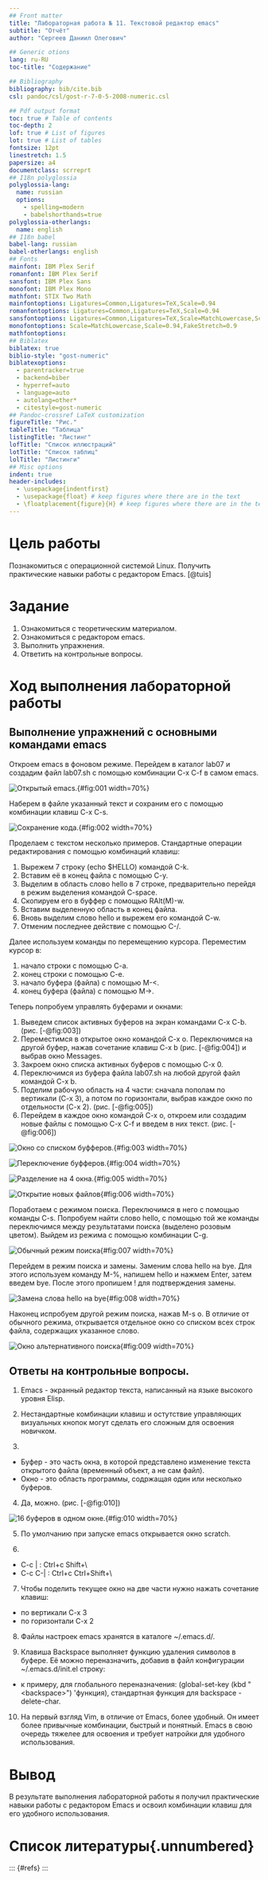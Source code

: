 ```yaml
---
## Front matter
title: "Лабораторная работа № 11. Текстовой редактор emacs"
subtitle: "Отчёт"
author: "Сергеев Даниил Олегович"

## Generic otions
lang: ru-RU
toc-title: "Содержание"

## Bibliography
bibliography: bib/cite.bib
csl: pandoc/csl/gost-r-7-0-5-2008-numeric.csl

## Pdf output format
toc: true # Table of contents
toc-depth: 2
lof: true # List of figures
lot: true # List of tables
fontsize: 12pt
linestretch: 1.5
papersize: a4
documentclass: scrreprt
## I18n polyglossia
polyglossia-lang:
  name: russian
  options:
	- spelling=modern
	- babelshorthands=true
polyglossia-otherlangs:
  name: english
## I18n babel
babel-lang: russian
babel-otherlangs: english
## Fonts
mainfont: IBM Plex Serif
romanfont: IBM Plex Serif
sansfont: IBM Plex Sans
monofont: IBM Plex Mono
mathfont: STIX Two Math
mainfontoptions: Ligatures=Common,Ligatures=TeX,Scale=0.94
romanfontoptions: Ligatures=Common,Ligatures=TeX,Scale=0.94
sansfontoptions: Ligatures=Common,Ligatures=TeX,Scale=MatchLowercase,Scale=0.94
monofontoptions: Scale=MatchLowercase,Scale=0.94,FakeStretch=0.9
mathfontoptions:
## Biblatex
biblatex: true
biblio-style: "gost-numeric"
biblatexoptions:
  - parentracker=true
  - backend=biber
  - hyperref=auto
  - language=auto
  - autolang=other*
  - citestyle=gost-numeric
## Pandoc-crossref LaTeX customization
figureTitle: "Рис."
tableTitle: "Таблица"
listingTitle: "Листинг"
lofTitle: "Список иллюстраций"
lotTitle: "Список таблиц"
lolTitle: "Листинги"
## Misc options
indent: true
header-includes:
  - \usepackage{indentfirst}
  - \usepackage{float} # keep figures where there are in the text
  - \floatplacement{figure}{H} # keep figures where there are in the text
---
```


# Цель работы

Познакомиться с операционной системой Linux. Получить практические навыки работы с редактором Emacs. [@tuis]

# Задание

1. Ознакомиться с теоретическим материалом.
2. Ознакомиться с редактором emacs.
3. Выполнить упражнения.
4. Ответить на контрольные вопросы.

# Ход выполнения лабораторной работы

## Выполнение упражнений с основными командами emacs

Откроем emacs в фоновом режиме. Перейдем в каталог lab07 и создадим файл lab07.sh с помощью комбинации C-x C-f в самом emacs.

![Открытый emacs.](image/1.PNG){#fig:001 width=70%}

Наберем в файле указанный текст и сохраним его с помощью комбинации клавиш C-x C-s.

![Сохранение кода.](image/2.PNG){#fig:002 width=70%}

Проделаем с текстом несколько примеров. Стандартные операции редактирования с помощью комбинаций клавиш:

1. Вырежем 7 строку (echo $HELLO) командой С-k.
2. Вставим её в конец файла с помощью C-y.
3. Выделим в область слово hello в 7 строке, предварительно перейдя в режим выделения командой C-space.
4. Скопируем его в буффер с помощью RAlt(M)-w.
5. Вставим выделенную область в конец файла.
6. Вновь выделим слово hello и вырежем его командой C-w.
7. Отменим последнее действие с помощью C-/.

Далее используем команды по перемещению курсора. Переместим курсор в:

1. начало строки с помощью C-a.
2. конец строки с помощью C-e.
3. начало буфера (файла) с помощью M-<.
4. конец буфера (файла) с помощью M->.

Теперь попробуем управлять буферами и окнами:

1. Выведем список активных буферов на экран командами C-x C-b. (рис. [-@fig:003])
2. Переместимся в открытое окно командой C-x o. Переключимся на другой буфер, нажав сочетание клавиш C-x b (рис. [-@fig:004]) и выбрав окно Messages.
3. Закроем окно списка активных буферов с помощью C-x 0.
4. Переключимся из буфера файла lab07.sh на любой другой файл командой C-x b.
5. Поделим рабочую область на 4 части: сначала пополам по вертикали (C-x 3), а потом по горизонтали, выбрав каждое окно по отдельности (C-x 2). (рис. [-@fig:005])
6. Перейдем в каждое окно командой C-x o, откроем или создадим новые файлы с помощью C-x C-f и введем в них текст. (рис. [-@fig:006])

![Окно со списком буфферов.](image/3.PNG){#fig:003 width=70%}

![Переключение буфферов.](image/4.PNG){#fig:004 width=70%}

![Разделение на 4 окна.](image/5.PNG){#fig:005 width=70%}

![Открытие новых файлов](image/6.PNG){#fig:006 width=70%}

Поработаем с режимом поиска. Переключимся в него с помощью команды C-s. Попробуем найти слово hello, с помощью той же команды переключимся между результатами поиска (выделено розовым цветом). Выйдем из режима с помощью комбинации C-g.

![Обычный режим поиска](image/7.PNG){#fig:007 width=70%}

Перейдем в режим поиска и замены. Заменим слова hello на bye. Для этого используем команду M-%, напишем hello и нажмем Enter, затем введем bye. После этого пропишем ! для подтверждения замены.

![Замена слова hello на bye](image/8.PNG){#fig:008 width=70%}

Наконец испробуем другой режим поиска, нажав M-s o. В отличие от обычного режима, открывается отдельное окно со списком всех строк файла, содержащих указанное слово.

![Окно альтернативного поиска](image/9.PNG){#fig:009 width=70%}

## Ответы на контрольные вопросы.

1. Emacs - экранный редактор текста, написанный на языке высокого уровня Elisp.

2. Нестандартные комбинации клавиш и остутствие управляющих визуальных кнопок могут сделать его сложным для освоения новичком.

3. 

- Буфер - это часть окна, в которой представлено изменение текста открытого файла (временный объект, а не сам файл).
- Окно - это область программы, содржащая один или несколько буферов.

4. Да, можно. (рис. [-@fig:010])

![16 буферов в одном окне.](image/10.PNG){#fig:010 width=70%}

5. По умолчанию при запуске emacs открывается окно scratch.

6.

- С-с |   : Ctrl+c Shift+\
- C-c C-| : Ctrl+c Ctrl+Shift+\

7. Чтобы поделить текущее окно на две части нужно нажать сочетание клавиш:

- по вертикали C-x 3
- по горизонтали C-x 2

8. Файлы настроек emacs хранятся в каталоге ~/.emacs.d/.

9. Клавиша Backspace выполняет функцию удаления символов в буфере. Её можно переназначить, добавив в файл конфигурации ~/.emacs.d/init.el строку:

- к примеру, для глобального переназначения: (global-set-key (kbd "\<backspace\>") 'функция), стандартная функция для backspace - delete-char.

10. На первый взгляд Vim, в отличие от Emacs, более удобный. Он имеет более привычные комбинации, быстрый и понятный. Emacs в свою очередь тяжелее для освоения и требует натройки для удобного использования.

# Вывод

В результате выполнения лабораторной работы я получил практические навыки работы с редактором Emacs и освоил комбинации клавиш для его удобного использования.

# Список литературы{.unnumbered}

::: {#refs}
:::
